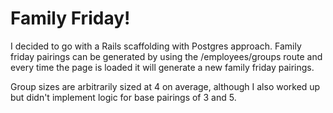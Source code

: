 # Family Friday!

I decided to go with a Rails scaffolding with Postgres approach. Family friday pairings can be generated by using the /employees/groups route and every time the page is loaded it will generate a new family friday pairings.

Group sizes are arbitrarily sized at 4 on average, although I also worked up but didn't implement logic for base pairings of 3 and 5.
